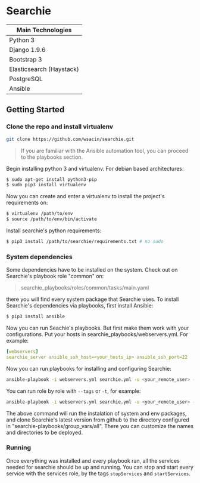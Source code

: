 # Searchie

| Main Technologies        |
|--------------------------|
| Python 3                 |
| Django 1.9.6             |
| Bootstrap 3              |
| Elasticsearch (Haystack) |
| PostgreSQL               |
| Ansible                  |

## Getting Started

### Clone the repo and install virtualenv

```bash
git clone https://github.com/wsacin/searchie.git
```

> If you are familiar with the Ansible automation tool, you can proceed
> to the playbooks section.

Begin installing python 3 and virtualenv. For debian based architectures:

```bash
$ sudo apt-get install python3-pip
$ sudo pip3 install virtualenv
```

Now you can create and enter a virtualenv to install the project's requirements on:

```bash
$ virtualenv /path/to/env
$ source /path/to/env/bin/activate
```

Install searchie's python requirements:

```bash
$ pip3 install /path/to/searchie/requirements.txt # no sudo
```

### System dependencies

Some dependencies have to be installed on the system. Check out on Searchie's playbook role "common" on:
> searchie_playbooks/roles/common/tasks/main.yaml

there you will find every system package that Searchie uses. To install Searchie's dependencies via playbooks, first install Ansible:

```bash
$ pip3 install ansible
```
Now you can run Seachie's playbooks. But first make them work with your configurations. Put your hosts in searchie_playbooks/webservers.yml. For example:
```yaml
[webservers]
searchie_server ansible_ssh_host=<your_hosts_ip> ansible_ssh_port=22
```
Now you can run playbooks for installing and configuring Searchie:
```bash
ansible-playbook -i webservers.yml searchie.yml -u <your_remote_user> --become-user=root -K -k
```
You can run role by role with `--tags` or `-t`, for example:
```bash
ansible-playbook -i webservers.yml searchie.yml -u <your_remote_user> --become-user=root -K -k -t "common,searchie"
```
The above command will run the instalation of system and env packages, and
clone Searchie's latest version from github to the directory configured in
"searchie-playbooks/group_vars/all". There you can customize the names and
directories to be deployed.

### Running
Once everything was installed and every playbook ran, all the services needed for searchie should be up and running. You can stop and start every service with the
services role, by the tags `stopServices` and `startServices`.